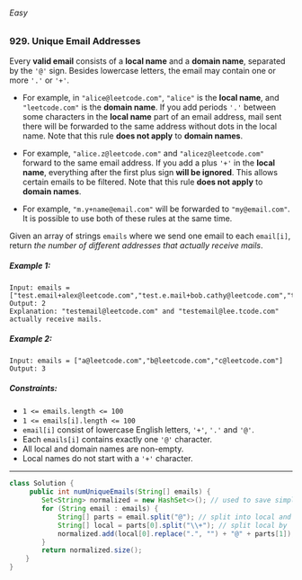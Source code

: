 ###### Easy

### 929. Unique Email Addresses

Every **valid email** consists of a **local name** and a **domain name**, separated by the `'@'` sign. Besides lowercase letters, the email may contain one or more `'.'` or `'+'`.

- For example, in `"alice@leetcode.com"`, `"alice"` is the **local name**, and `"leetcode.com"` is the **domain name**.
If you add periods `'.'` between some characters in the **local name** part of an email address, mail sent there will be forwarded to the same address without dots in the local name. Note that this rule **does not apply** to **domain names**.

- For example, `"alice.z@leetcode.com"` and `"alicez@leetcode.com"` forward to the same email address.
If you add a plus `'+'` in the **local name**, everything after the first plus sign **will be ignored**. This allows certain emails to be filtered. Note that this rule **does not apply** to **domain names**.

- For example, `"m.y+name@email.com"` will be forwarded to `"my@email.com"`.
It is possible to use both of these rules at the same time.

Given an array of strings `emails` where we send one email to each `email[i]`, return _the number of different addresses that actually receive mails_.

 

##### Example 1:
```
Input: emails = ["test.email+alex@leetcode.com","test.e.mail+bob.cathy@leetcode.com","testemail+david@lee.tcode.com"]
Output: 2
Explanation: "testemail@leetcode.com" and "testemail@lee.tcode.com" actually receive mails.
```
##### Example 2:
```
Input: emails = ["a@leetcode.com","b@leetcode.com","c@leetcode.com"]
Output: 3
``` 

##### Constraints:

- `1 <= emails.length <= 100`
- `1 <= emails[i].length <= 100`
- `email[i]` consist of lowercase English letters, `'+'`, `'.'` and `'@'`.
- Each `emails[i]` contains exactly one `'@'` character.
- All local and domain names are non-empty.
- Local names do not start with a `'+'` character.

***

```java
class Solution {
     public int numUniqueEmails(String[] emails) {
        Set<String> normalized = new HashSet<>(); // used to save simplified email address, cost O(n) sapce.
        for (String email : emails) {
            String[] parts = email.split("@"); // split into local and domain parts.
            String[] local = parts[0].split("\\+"); // split local by '+'.
            normalized.add(local[0].replace(".", "") + "@" + parts[1]); // remove all '.', and concatenate '@' and domain.        
        }
        return normalized.size();
    }
}
```
